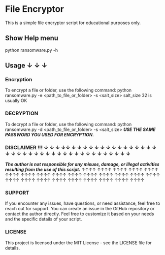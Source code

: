 # File Encryptor
This is a simple file encryptor script for educational purposes only.

## Show Help menu
python ransomware.py -h
## Usage  ↓ ↓ ↓ 

### Encryption
To encrypt a file or folder, use the following command:
python ransomware.py -e <path_to_file_or_folder> -s <salt_size>
salt_size 32 is usually OK
### DECRYPTION
To decrypt a file or folder, use the following command:
python ransomware.py -d <path_to_file_or_folder> -s <salt_size>
***USE THE SAME PASSWORD YOU USED FOR ENCRYPTION.***



### DISCLAIMER !!! ↓ ↓ ↓ ↓↓ ↓ ↓  ↓ ↓  ↓ ↓ ↓  ↓ ↓ ↓  ↓ ↓ ↓ ↓ ↓ ↓  ↓ ↓ ↓  ↓ ↓ ↓  ↓ ↓ ↓  ↓ ↓ ↓  ↓ ↓ ↓  ↓ ↓ ↓  ↓ ↓ ↓  
***The author is not responsible for any misuse, damage, or illegal activities resulting from the use of this script.***
↑↑↑↑ ↑↑↑↑ ↑↑↑↑ ↑↑↑↑ ↑↑↑↑ ↑↑↑↑ ↑↑↑↑ ↑↑↑↑ ↑↑↑↑ ↑↑↑↑  ↑↑↑↑ ↑↑↑↑ ↑↑↑↑ ↑↑↑↑ ↑↑↑↑ ↑↑↑↑ ↑↑↑↑ ↑↑↑↑ ↑↑↑↑ ↑↑↑↑ ↑↑↑↑ ↑↑↑↑ ↑↑↑↑ ↑↑↑↑
### SUPPORT 
If you encounter any issues, have questions, or need assistance, feel free to reach out for support.
You can create an issue in the GitHub repository or contact the author directly.
Feel free to customize it based on your needs and the specific details of your script.
### LICENSE
This project is licensed under the MIT License - see the LICENSE file for details.
